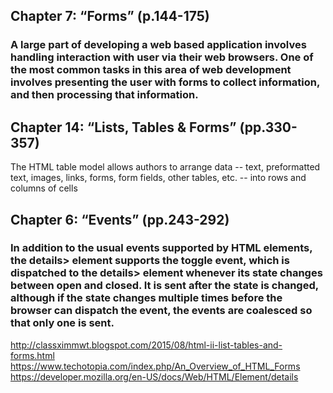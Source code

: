 ## Chapter 7: “Forms” (p.144-175)

### A large part of developing a web based application involves handling interaction with user via their web browsers. One of the most common tasks in this area of web development involves presenting the user with forms to collect information, and then processing that information.

## Chapter 14: “Lists, Tables & Forms” (pp.330-357)

The HTML table model allows authors to arrange data -- text, preformatted text, images, links, forms, form fields, other tables, etc. -- into rows and columns of cells





## Chapter 6: “Events” (pp.243-292)

### In addition to the usual events supported by HTML elements, the details> element supports the toggle event, which is dispatched to the details> element whenever its state changes between open and closed. It is sent after the state is changed, although if the state changes multiple times before the browser can dispatch the event, the events are coalesced so that only one is sent.



http://classximmwt.blogspot.com/2015/08/html-ii-list-tables-and-forms.html
https://www.techotopia.com/index.php/An_Overview_of_HTML_Forms
https://developer.mozilla.org/en-US/docs/Web/HTML/Element/details